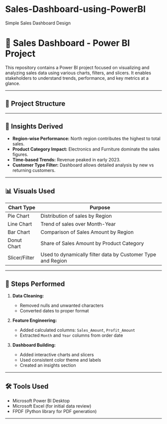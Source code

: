 # Sales-Dashboard-using-PowerBI
Simple Sales Dashboard Design

# 🧾 Sales Dashboard - Power BI Project

This repository contains a Power BI project focused on visualizing and analyzing sales data using various charts, filters, and slicers. It enables stakeholders to understand trends, performance, and key metrics at a glance.

---

## 📁 Project Structure


---

## 🧠 Insights Derived

- **Region-wise Performance:** North region contributes the highest to total sales.
- **Product Category Impact:** Electronics and Furniture dominate the sales figures.
- **Time-based Trends:** Revenue peaked in early 2023.
- **Customer Type Filter:** Dashboard allows detailed analysis by new vs returning customers.

---

## 📊 Visuals Used

| Chart Type      | Purpose                                                                 |
|------------------|--------------------------------------------------------------------------|
| Pie Chart        | Distribution of sales by Region                                          |
| Line Chart       | Trend of sales over Month-Year                                           |
| Bar Chart        | Comparison of Sales Amount by Region                                     |
| Donut Chart      | Share of Sales Amount by Product Category                                |
| Slicer/Filter    | Used to dynamically filter data by Customer Type and Region              |

---

## 🔧 Steps Performed

1. **Data Cleaning:**
   - Removed nulls and unwanted characters
   - Converted dates to proper format

2. **Feature Engineering:**
   - Added calculated columns: `Sales_Amount`, `Profit_Amount`
   - Extracted `Month` and `Year` columns from order date

3. **Dashboard Building:**
   - Added interactive charts and slicers
   - Used consistent color theme and labels
   - Created an insights section

---

## 🛠 Tools Used

- Microsoft Power BI Desktop
- Microsoft Excel (for initial data review)
- FPDF (Python library for PDF generation)

---


